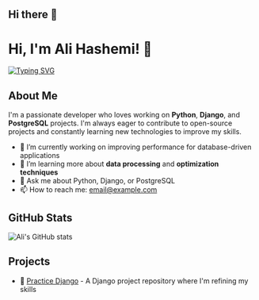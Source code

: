 ## Hi there 👋

<!--
**hashemialii/hashemialii** is a ✨ _special_ ✨ repository because its `README.md` (this file) appears on your GitHub profile.

Here are some ideas to get you started:

- 🔭 I’m currently working on ...
- 🌱 I’m currently learning ...
- 👯 I’m looking to collaborate on ...
- 🤔 I’m looking for help with ...
- 💬 Ask me about ...
- 📫 How to reach me: ...
- 😄 Pronouns: ...
- ⚡ Fun fact: ...
-->


# Hi, I'm Ali Hashemi! 👋

[![Typing SVG](https://readme-typing-svg.demolab.com?font=Fira+Code&size=24&pause=1000&color=2196F3&center=true&vCenter=true&width=600&lines=Python+%7C+Django+%7C+PostgreSQL+Developer;Open+Source+Enthusiast;Lifelong+Learner+%26+Problem+Solver)](https://git.io/typing-svg)

## About Me

I'm a passionate developer who loves working on **Python**, **Django**, and **PostgreSQL** projects. I'm always eager to contribute to open-source projects and constantly learning new technologies to improve my skills.

- 🔭 I’m currently working on improving performance for database-driven applications
- 🌱 I’m learning more about **data processing** and **optimization techniques**
- 💬 Ask me about Python, Django, or PostgreSQL
- 📫 How to reach me: [email@example.com](mailto:email@example.com)

## GitHub Stats

![Ali's GitHub stats](https://github-readme-stats.vercel.app/api?username=hashemialii&show_icons=true&theme=radical)

## Projects

- 🔧 [Practice Django](https://github.com/hashemialii/practice_django) - A Django project repository where I'm refining my skills
